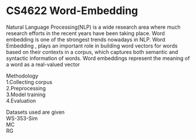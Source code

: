# CS4622 Word-Embedding

Natural Language Processing(NLP) is a wide research area where much research efforts in the recent years have been taking place. Word embedding is one of the strongest trends nowadays in NLP. Word Embedding , plays an important role in building word vectors for words based on their contexts in a corpus, which captures both semantic and syntactic information of words. Word embeddings represent the meaning of a word as a real-valued vector  

Methodology  
    1.Collecting corpus  
    2.Preprocessing  
    3.Model training  
    4.Evaluation  

Datasets used are given  
    WS-353-Sim  
    MC  
    RG  
   
